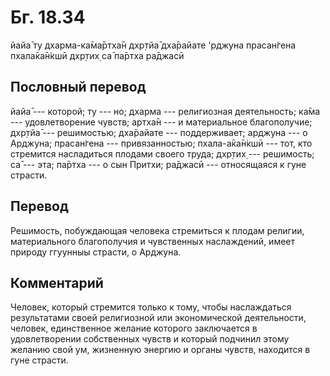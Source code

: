 # Бг. 18.34

йайа̄ ту дхарма-ка̄ма̄ртха̄н дхр̣тйа̄ дха̄райате 'рджуна прасан̇гена пхала̄ка̄н̇кшӣ
дхр̣тих̣ са̄ па̄ртха ра̄джасӣ

## Пословный перевод

йайа̄ --- которой; ту --- но; дхарма --- религиозная деятельность; ка̄ма
--- удовлетворение чувств; артха̄н --- и материальное благополучие;
дхр̣тйа̄ --- решимостью; дха̄райате --- поддерживает; арджуна --- о
Арджуна; прасан̇гена --- привязанностью; пхала-а̄ка̄н̇кшӣ --- тот, кто
стремится насладиться плодами своего труда; дхр̣тих̣ --- решимость; са̄ ---
эта; па̄ртха --- о сын Притхи; ра̄джасӣ --- относящаяся к гуне страсти.

## Перевод

Решимость, побуждающая человека стремиться к плодам религии,
материального благополучия и чувственных наслаждений, имеет природу
ггуунныы страсти, о Арджуна.

## Комментарий

Человек, который стремится только к тому, чтобы наслаждаться
результатами своей религиозной или экономической деятельности, человек,
единственное желание которого заключается в удовлетворении собственных
чувств и который подчинил этому желанию свой ум, жизненную энергию и
органы чувств, находится в гуне страсти.
